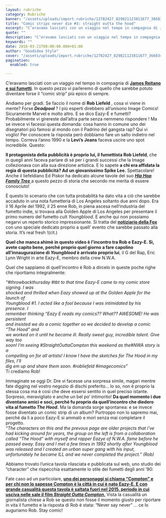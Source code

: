 ```yaml
---
layout: rubriche
category: Rubriche
banner: "/assets/uploads/import.rubriche/12782427_829821123811677_366834128_n.jpg"
title: "Comic strips never die #3: straight outta the hood"
excerpt: "C’eravamo lasciati con un viaggio nel tempo in compagnia di James Reitano e sui fumetti. In questo pezzo vi parleremo di quello che sarebbe potuto diventare forse il “comic strip” più epico di sempre. Andiamo per gradi. Se faccio il nome di Rob Liefeld , cosa vi viene in mente? Forse Deadpool ? I più esperti direbbero all’unisono Image [&hellip"
quote: ""
description: "C’eravamo lasciati con un viaggio nel tempo in compagnia di James Reitano e sui fumetti. In questo pezzo vi parleremo di quello che sarebbe potuto diventare forse il “comic strip” più epico di sempre. Andiamo per gradi. Se faccio il nome di Rob Liefeld , cosa vi viene in mente? Forse Deadpool ? I più esperti direbbero all’unisono Image [&hellip"
keywords: ""
date: 2016-03-21T00:00:00.000+01:00
author: "Goodidea Style"
cover: "/assets/uploads/import.rubriche/12782427_829821123811677_366834128_n.jpg"
pagination:
  enabled: true

---
```


C’eravamo lasciati con un viaggio nel tempo in compagnia di **[James Reitano e sui fumetti](https://hotmc.com/comic-strips-never-die-2-back-to-the-1985-con-james-reitano/)**. In questo pezzo vi parleremo di quello che sarebbe potuto diventare forse il “comic strip” più epico di sempre.

Andiamo per gradi. Se faccio il nome di **Rob Liefeld** , cosa vi viene in mente? Forse **_Deadpool_** ? I più esperti direbbero all’unisono Image Comics! Sicuramente Marvel e molto altro. E se dico Eazy-E e fumetti? Probabilmente vi girereste dall’altra parte senza nemmeno rispondere ! Ma se invece vi facessi questa domanda: cosa hanno in comune uno dei disegnatori più famosi al mondo con il Padrino del gangsta rap? Qui vi voglio! Per conoscere la risposta però dobbiamo fare un salto indietro nel tempo. Correva l’anno 1990 e la **Levi’s Jeans** faceva uscire uno spot incredibile. Questo:  

**Il protagonista della pubblicità è proprio lui, il fumettista Rob Liefeld**, che in quegli anni faceva parlare di sé per i grandi successi che la Image collezionava con alla sua direzione artistica. E lo sapete **a chi era affidata la regia di questa pubblicità? Ad un giovanissimo Spike Lee.** Spettacolare! Anche il liefeldiano Ed Piskor ha dedicato alcune tavole del suo [_**Hip Hop Family Tree**_ ](https://hotmc.com/hip-hop-family-tree-un-fumetto-per-non-dimenticare-le-nostre-radici/)a questo pezzo di storia che secondo me merita di essere conosciuto!

[](https://www.youtube.com/watch?v=cmBOc0XWWpg)

È questo lo scenario che con tutta probabilità ha dato vita a ciò che sarebbe accaduto in una nota fumetteria di Los Angeles soltanto due anni dopo. Era il 16 Aprile del 1992, il 25 enne Rob, in piena ascesa nell’industria del fumetto indie, si trovava alla Golden Apple di Los Angeles per presentare il primo numero del fumetto cult _Youngblood_. E anche qui non possiamo negarvi un reperto storico impressionante. Si tratta del **[notiziario della Fox](https://www.youtube.com/watch?v=cmBOc0XWWpg)** con uno speciale dedicato proprio a quell’ evento che sarebbe passato alla storia. It’s real fresh !(cit.)

**Quel che manca ahimè in questo video è l’incontro tra Rob e Eazy-E. Sì, avete capito bene, perché proprio quel giorno a fare capolino all’innaugurazione di _Youngblood_ è arrivato proprio lui**, il G del Rap, Eric Lynn Wright in arte Eazy-E, membro della crew N.W.A.

  
Quel che sappiamo di quell’incontro è Rob a dircelo in queste poche righe che riportiamo integralmente:

 _“#throwbackthursday #tbt to that time Eazy-E came to my comic store signing. I was_  
 _shocked and thrilled when Eazy showed up at the Golden Apple for the launch of_  
 _Youngblood #1\. I acted like a fool because I was intimidated by his presence. I_  
 _remember thinking “Eazy E reads my comics?? What?? AWESOME! He was persistent_  
 _and insisted we do a comic together so we decided to develop a comic “The Hood” and_  
 _we worked on it until he became ill. Really sweet guy, incredible talent. Give way too_  
 _soon! I’m seeing #StraightOuttaCompton this weekend as the#NWA story is a_  
 _compelling on for all artists! I know I have the sketches for The Hood in my files, I’ll_  
 _dig em up and share them soon. #robliefeld #imagecomics”_  
Ti crediamo Rob!

Immaginate se oggi Dr. Dre vi facesse una sorpresa simile, magari mentre fate digging nel vostro negozio di dischi preferito… lo so, non è proprio la stessa cosa ma è così che deve essersi sentito in quel preciso istante. Sorpreso, meravigliato e anche un bel po’ intimorito! **Da quel momento i due diventano amici e soci, perché fu proprio da quell’incontro che diedero vita al fumetto _The Hood_.** Ma la domanda sorge spontanea: e se invece fosse diventato un comic strip di un album? Purtroppo non lo sapremo mai, perché da lì a poco Eazy-E si ammalò e morì senza mai completare il progetto.  
_“The characters on this and the prevous page are older projects that i’ve had kicking around for_ _years, the group on the left is from a collaboration called “The Hood” with myself and rapper Eazye_ _of N.W.A. fame before he passed away. Easy and I met a few times in 1992 shortly after_ _Youngblood was released and I created an urban super gang with his input, unfortunately he_ _became ILL and we never completed the project.” (Rob)_

Abbiamo trovato l’unica tavola rilasciata e pubblicata sul web, uno studio dei “character” che rispecchia esattamente lo stile dei fumetti degli anni ’90:

  
Fate caso ad un particolare, **[uno dei personaggi si chiama “Compton” e per chi non lo sapesse Compton è la città in cui è nato Eazy-E. E con grande casualità questa tavola è saltata fuori nel 2015, periodo in cui usciva nelle sale il film _Straight Outta Compton_.](https://hotmc.com/comic-strips-never-die-3-straight-outta-the-hood/)** Vista la casualità un giornalista chiese a Rob se questo non fosse il momento giusto per riportare in vita il fumetto e la risposta di Rob è stata: “Never say never” … ce lo auguriamo Rob. Stay comic!